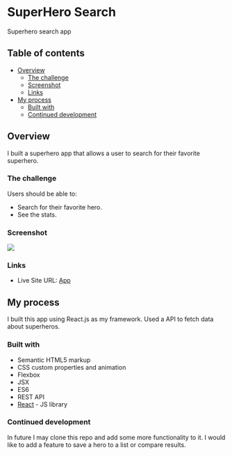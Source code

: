 # SuperHero Search

Superhero search app

## Table of contents

- [Overview](#overview)
  - [The challenge](#the-challenge)
  - [Screenshot](#screenshot)
  - [Links](#links)
- [My process](#my-process)
  - [Built with](#built-with)
  - [Continued development](#continued-development)

## Overview

I built a superhero app that allows a user to search for their favorite superhero.

### The challenge

Users should be able to:

- Search for their favorite hero.
- See the stats.

### Screenshot

![](src/screenshot.gif)

### Links

- Live Site URL: [App]()

## My process

I built this app using React.js as my framework. Used a API to fetch data about superheros.

### Built with

- Semantic HTML5 markup
- CSS custom properties and animation
- Flexbox
- JSX
- ES6
- REST API
- [React](https://reactjs.org/) - JS library

### Continued development

In future I may clone this repo and add some more functionality to it. I would like to add a feature to save a hero to a list or compare results.

